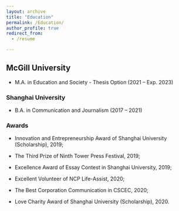 ```yaml
---
layout: archive
title: "Education"
permalink: /Education/
author_profile: true
redirect_from:
  - /resume

---
```


## McGill University

- M.A. in Education and Society - Thesis Option (2021 – Exp. 2023)

### Shanghai University

- B.A. in Communication and Journalism (2017 – 2021)

### Awards

* Innovation and Entrepreneurship Award of Shanghai University (Scholarship), 2019; 
* The Third Prize of Ninth Tower Press Festival, 2019; 

* Excellence Award of Essay Contest in Shanghai University, 2019; 
* Excellent Volunteer of NCP Life-Assist, 2020; 
* The Best Corporation Communication in CSCEC, 2020; 
* Love Charity Award of Shanghai University (Scholarship), 2020. 

